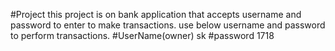 #Project
this project is on bank application that accepts username and password to enter to make transactions.
use below username and password to perform transactions.
#UserName(owner)
sk
#password
1718

